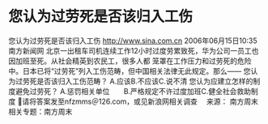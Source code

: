 # 您认为过劳死是否该归入工伤

您认为过劳死是否该归入工伤
http://www.sina.com.cn 2006年06月15日10:35 南方新闻网
北京一出租车司机连续工作12小时过度劳累致死，华为公司一员工也因加班至死。从社会精英到农民工，很多人都 笼罩在工作压力和过劳死的危险中。日本已将“过劳死”列入工伤范畴，但中国相关法律无此规定。那么——
您认为过劳死是否该归入工伤范畴？
A.应该B.不应该C.说不清
您认为应建立怎样的制度避免过劳死？
A.惩罚相关单位　　B.严格规定不许过度加班C.健全社会救助制度
请将答案发至nfzmms＠126.com，或见新浪网相关调查　 来源：
南方周末
相关专题：南方周末 

